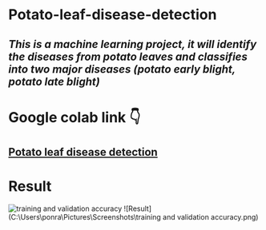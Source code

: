 # Potato-leaf-disease-detection
_This is  a machine learning project, it will identify the diseases from potato leaves and classifies into two major diseases (potato early blight, potato late blight)_
---
# Google colab link 👇
[Potato leaf disease detection](https://colab.research.google.com/drive/1EAKchuOydE453bqxjVsU1Ka51XjXrKeq#scrollTo=sYaXUY588Li5)
---
# **Result**
![training and validation accuracy](C:\Users\ponra\Pictures\Screenshots\Result.png)
![Result](C:\Users\ponra\Pictures\Screenshots\training and validation accuracy.png)

